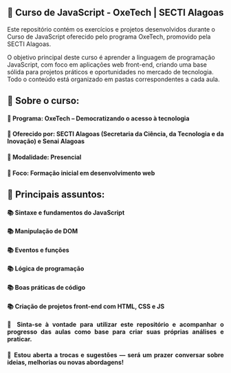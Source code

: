 <h2 align="justify">🚀 Curso de JavaScript - OxeTech | SECTI Alagoas</h2>

<p>Este repositório contém os exercícios e projetos desenvolvidos durante o Curso de JavaScript oferecido pelo programa OxeTech, promovido pela SECTI Alagoas.</p>

<p>O objetivo principal deste curso é aprender a linguagem de programação JavaScript, com foco em aplicações web front-end, criando uma base sólida para projetos práticos e oportunidades 
  no mercado de tecnologia. Todo o conteúdo está organizado em pastas correspondentes a cada aula.</p>


<h2 align="justify">📌 Sobre o curso:</h2>

<h4 align="justify">🎯 Programa: OxeTech – Democratizando o acesso à tecnologia</h4>

<h4 align="justify">🎯 Oferecido por: SECTI Alagoas (Secretaria da Ciência, da Tecnologia e da Inovação) e Senai Alagoas</h4>

<h4 align="justify">🎯 Modalidade: Presencial</h4>

<h4 align="justify">🎯 Foco: Formação inicial em desenvolvimento web</h4>

<h2 align="justify">🧠 Principais assuntos:</h2>

<h4 align="justify">📚 Sintaxe e fundamentos do JavaScript</h4>

<h4 align="justify">📚 Manipulação de DOM</h4>

<h4 align="justify">📚 Eventos e funções</h4>

<h4 align="justify">📚 Lógica de programação</h4>

<h4 align="justify">📚 Boas práticas de código</h4>

<h4 align="justify">📚 Criação de projetos front-end com HTML, CSS e JS


<h4 align="justify">🔎 Sinta-se à vontade para utilizar este repositório e acompanhar o progresso das aulas como base para criar suas próprias análises e praticar.</h4>
<h4 align="justify">💬 Estou aberta a trocas e sugestões — será um prazer conversar sobre ideias, melhorias ou novas abordagens!</h4>
